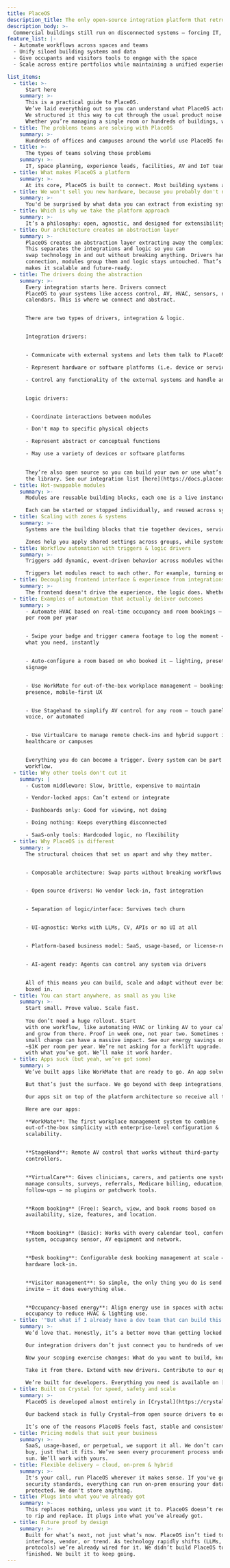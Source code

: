 ```yaml
---
title: PlaceOS
description_title: The only open-source integration platform that retrofits commercial building systems – <span class="highlight-link">without ripping anything out</span>
description_body: >-
  Commercial buildings still run on disconnected systems – forcing IT, facilities, and space teams into manual workarounds and limiting the value of existing infrastructure. PlaceOS changes that by connecting your sensors, software & systems so that you can:
feature_list: |-
  - Automate workflows across spaces and teams
  - Unify siloed building systems and data
  - Give occupants and visitors tools to engage with the space
  - Scale across entire portfolios while maintaining a unified experience

list_items:
  - title: >-
      Start here
    summary: >-
      This is a practical guide to PlaceOS. 
      We’ve laid everything out so you can understand what PlaceOS actually is, how it works and why it matters. 
      We structured it this way to cut through the usual product noise and give you a clear picture of the architecture, capabilities and workflows before you ever book a demo. 
      Whether you’re managing a single room or hundreds of buildings, we want this to be the fastest path to figuring out if PlaceOS fits your world.
  - title: The problems teams are solving with PlaceOS
    summary: >-
      Hundreds of offices and campuses around the world use PlaceOS for [occupancy management](/products/occupancy-monitoring/), [workplace experience](/products/workmate-workplace-solution/), [room management](/products/room-booking/), utilization reporting, [hot-desks](/products/desk-booking-app/), [visitor management](/products/visitor-management-app/), [building automation](/products/backoffice/), [campus experience](/industry/smart-campus) and [energy savings](/products/energy-reduction-app/). If your goal is to connect systems, create smarter workflows and deliver real-world outcomes ~ without rolling out new hardware ~ PlaceOS is the platform to do it.
  - title: >-
      The types of teams solving those problems
    summary: >-
      IT, space planning, experience leads, facilities, AV and IoT teams. Basically, anyone managing complexity across spaces, systems and software. We help connect the dots and make it all work together.
  - title: What makes PlaceOS a platform
    summary: >- 
      At its core, PlaceOS is built to connect. Most building systems are siloed. HVAC, AV, calendars, access control and sensors all speak different languages. PlaceOS creates an abstraction layer across them, turning those scattered systems into usable building blocks. Once connected, they can serve as inputs and outputs in any workflow—like presence detection triggering HVAC changes, or badge swipes triggering security footage events. That’s what makes it a platform: not just a tool, but an integration layer that drives outcomes.
  - title: We won't sell you new hardware, because you probably don't need it
    summary: >-
      You'd be surprised by what data you can extract from existing systems. For example, most people go straight to new sensor rollouts when thinking about occupancy but your Wi-Fi network may already hold most of what you need. That’s why we recommend auditing what you’ve got first. More often than not, you don’t need new sensors. You need the siloed systems to talk to each other.
  - title: Which is why we take the platform approach
    summary: >-
      It’s a philosophy: open, agnostic, and designed for extensibility. Like WordPress or Salesforce, you can build solutions on top, plug in components, or use something off the shelf. But unlike single-use tools, PlaceOS gives you a foundation to connect systems, build logic and automate workflows. You get to shape the experience without rebuilding it every time the interface or you hardware changes.~
  - title: Our architecture creates an abstraction layer
    summary: >-
      PlaceOS creates an abstraction layer extracting away the complexities of all the unique building systems and software. 
      This separates the integrations and logic so you can
      swap technology in and out without breaking anything. Drivers handle the
      connection, modules group them and logic stays untouched. That’s what
      makes it scalable and future-ready.
  - title: The drivers doing the abstraction
    summary: >-
      Every integration starts here. Drivers connect
      PlaceOS to your systems like access control, AV, HVAC, sensors, network and
      calendars. This is where we connect and abstract. 


      There are two types of drivers, integration & logic. 


      Integration drivers: 


      - Communicate with external systems and lets them talk to PlaceOS. 

      - Represent hardware or software platforms (i.e. device or service).

      - Control any functionality of the external systems and handle any incoming data.


      Logic drivers:


      - Coordinate interactions between modules

      - Don't map to specific physical objects

      - Represent abstract or conceptual functions

      - May use a variety of devices or software platforms

      
      They’re also open source so you can build your own or use what’s already in
      the library. See our integration list [here](https://docs.placeos.com/reference/supported-integrations).
  - title: Hot-swappable modules
    summary: >-
      Modules are reusable building blocks, each one is a live instance of a driver. It could represent a device, a digital service, or a set of logic. Modules control both state (like power status or user presence) and behavior (like powering on a display or creating a booking).

      Each can be started or stopped individually, and reused across systems. That means shared infrastructure, like a lighting gateway or AV switch, doesn’t need to be rebuilt for every room. Logic modules are special: they don’t talk to external systems, they coordinate internal actions and inherit settings from zones and systems for consistent behavior.
  - title: Scaling with zones & systems
    summary: >-
      Systems are the building blocks that tie together devices, services, and logic. Each system groups modules, settings and metadata, typically representing a physical space like a room, or a logical function like digital signage. Zones are collections of systems that share characteristics, like being part of the same floor, building, or function.

      Zones help you apply shared settings across groups, while systems manage the localized logic and integrations. You can apply broad logic at the zone level (like building-wide HVAC behavior) and tailor specifics within each system. This structure lets you scale from one room to hundreds consistently, and without rewriting everything.
  - title: Workflow automation with triggers & logic drivers
    summary: >-
      Triggers add dynamic, event-driven behavior across modules without writing complex logic. They define actions that occur based on conditions like system state, time, or external input (like a webhook).

      Triggers let modules react to each other. For example, turning on AV when a room is booked, or posting a chat message when someone badges in. You can create and manage them directly in the PlaceOS Backoffice to customize real-time system behavior or use them to complement more advanced workflows powered by logic modules.
  - title: Decoupling frontend interface & experience from integrations & logic
    summary: >-
      The frontend doesn't drive the experience, the logic does. Whether you're using an AV panel, a workplace app, an AI agent or no interface at all, PlaceOS runs the workflows in the background. It supports varied systems across locations, while maintaining consistent behavior. The interface layer is flexible, so you can switch it out without redoing the logic underneath.
  - title: Examples of automation that actually deliver outcomes
    summary: >
      - Automate HVAC based on real-time occupancy and room bookings — save ~$1K
      per room per year


      - Swipe your badge and trigger camera footage to log the moment — find
      what you need, instantly


      - Auto-configure a room based on who booked it — lighting, presets, even
      signage


      - Use WorkMate for out-of-the-box workplace management — bookings,
      presence, mobile-first UX


      - Use Stagehand to simplify AV control for any room — touch panel, web,
      voice, or automated


      - Use VirtualCare to manage remote check-ins and hybrid support in
      healthcare or campuses


      Everything you do can become a trigger. Every system can be part of a
      workflow.
  - title: Why other tools don't cut it
    summary: |
      - Custom middleware: Slow, brittle, expensive to maintain

      - Vendor-locked apps: Can’t extend or integrate

      - Dashboards only: Good for viewing, not doing

      - Doing nothing: Keeps everything disconnected

      - SaaS-only tools: Hardcoded logic, no flexibility
  - title: Why PlaceOS is different
    summary: >
      The structural choices that set us apart and why they matter.


      - Composable architecture: Swap parts without breaking workflows


      - Open source drivers: No vendor lock-in, fast integration


      - Separation of logic/interface: Survives tech churn


      - UI-agnostic: Works with LLMs, CV, APIs or no UI at all


      - Platform-based business model: SaaS, usage-based, or license-ready


      - AI-agent ready: Agents can control any system via drivers


      All of this means you can build, scale and adapt without ever being
      boxed in.
  - title: You can start anywhere, as small as you like
    summary: >-
      Start small. Prove value. Scale fast. 
      
      You don’t need a huge rollout. Start
      with one workflow, like automating HVAC or linking AV to your calendar —
      and grow from there. Proof in week one, not year two. Sometimes scaling a
      small change can have a massive impact. See our energy savings on campus —
      ~$1K per room per year. We’re not asking for a forklift upgrade. Start
      with what you’ve got. We’ll make it work harder.
  - title: Apps suck (but yeah, we’ve got some)
    summary: >
      We’ve built apps like WorkMate that are ready to go. An app solves the obvious stuff, bundling up common problems in one place. Tapping into your phone’s native tech like Bluetooth, NFC, and Ultra-Wideband for access and location.

      But that’s just the surface. We go beyond with deep integrations, smart workflows, and modular interfaces.

      Our apps sit on top of the platform architecture so receive all the same benefits of hot-swappable modules and logic. When the next interface drops, glasses, wearables, or whatever OpenAI’s cooking, we’ll be there. Because we’ve decoupled the front-end from the brains, making the experience future-proof, flexible and device-agnostic.

      Here are our apps:

      **WorkMate**: The first workplace management system to combine
      out-of-the-box simplicity with enterprise-level configuration &
      scalability.


      **StageHand**: Remote AV control that works without third-party
      controllers.


      **VirtualCare**: Gives clinicians, carers, and patients one system to
      manage consults, surveys, referrals, Medicare billing, education, and
      follow-ups — no plugins or patchwork tools.


      **Room booking** (Free): Search, view, and book rooms based on
      availability, size, features, and location.


      **Room booking** (Basic): Works with every calendar tool, conferencing
      system, occupancy sensor, AV equipment and network.


      **Desk booking**: Configurable desk booking management at scale — no
      hardware lock-in.


      **Visitor management**: So simple, the only thing you do is send the
      invite — it does everything else.


      **Occupancy-based energy**: Align energy use in spaces with actual
      occupancy to reduce HVAC & lighting use.
  - title: '"But what if I already have a dev team that can build this for me?"'
    summary: >-
      We’d love that. Honestly, it’s a better move than getting locked into some rigid, hard-coded app. But we think we can give you the best of both worlds: a head start that lets you focus on your unique challenges without getting buried in device-level protocol hell.

      Our integration drivers don’t just connect you to hundreds of vendors, we also support the protocols that make smart buildings actually smart: BACnet, Modbus, KNX, and more. We handle the heavy lifting, device integrations, zone management, system coordination, so you can get straight to building.

      Now your scoping exercise changes: What do you want to build, knowing you can connect everything you need?

      Take it from there. Extend with new drivers. Contribute to our open source libraries. Talk to us about using a non-commercial version for that side project you’ve been meaning to automate.
      
      We’re built for developers. Everything you need is available on [GitHub](https://github.com/PlaceOS) & our [Docs](https://docs.placeos.com/)
  - title: Built on Crystal for speed, safety and scale
    summary: >-
      PlaceOS is developed almost entirely in [Crystal](https://crystal-lang.org/), a modern programming language that blends the elegance of Ruby with the performance of C. We chose Crystal because it lets us move fast without compromising reliability. It gives our team the confidence of a typed language, the flexibility to build reusable services, and the performance to scale from a single room to enterprise-wide deployments.

      Our backend stack is fully Crystal—from open source drivers to our web framework [Spider-Gazelle](https://github.com/spider-gazelle). This lets us generate accurate API documentation automatically, run efficiently on minimal infrastructure, and support lightweight edge deployments that work even in bandwidth-constrained environments.

      It’s one of the reasons PlaceOS feels fast, stable and consistent—whether it’s running in the cloud, on-prem, or directly on a network switch.
  - title: Pricing models that suit your business
    summary: >-
      SaaS, usage-based, or perpetual, we support it all. We don’t care how you
      buy, just that it fits. We’ve seen every procurement process under the
      sun. We’ll work with yours.
  - title: Flexible delivery – cloud, on-prem & hybrid
    summary: >-
      It's your call, run PlaceOS wherever it makes sense. If you've got high
      security standards, everything can run on-prem ensuring your data remains
      protected. We don't store anything.
  - title: Plugs into what you've already got
    summary: >-
      This replaces nothing, unless you want it to. PlaceOS doesn’t require you
      to rip and replace. It plugs into what you’ve already got.
  - title: Future proof by design
    summary: >-
      Built for what’s next, not just what’s now. PlaceOS isn’t tied to any one
      interface, vendor, or trend. As technology rapidly shifts (LLMs, AI agents, new
      protocols) we’re already wired for it. We didn’t build PlaceOS to be
      finished. We built it to keep going.
---
```

